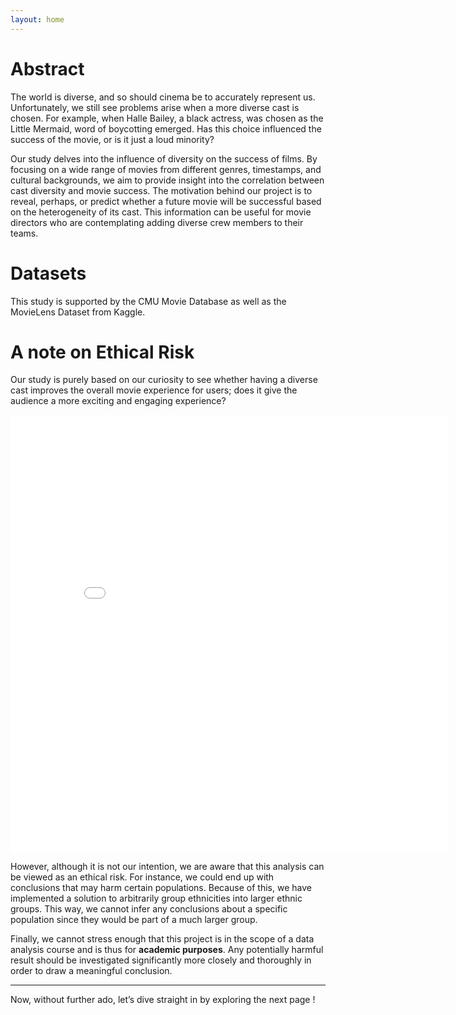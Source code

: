 ```yaml
---
layout: home
---
```


# Abstract

The world is diverse, and so should cinema be to accurately represent us. Unfortunately, we still see problems arise when a more diverse cast is chosen. For example, when Halle Bailey, a black actress, was chosen as the Little Mermaid, word of boycotting emerged. Has this choice influenced the success of the movie, or is it just a loud minority? 

Our study delves into the influence of diversity on the success of films. By focusing on a wide range of movies from different genres, timestamps, and cultural backgrounds, we aim to provide insight into the correlation between cast diversity and movie success. The motivation behind our project is to reveal, perhaps, or predict whether a future movie will be successful based on the heterogeneity of its cast. This information can be useful for movie directors who are contemplating adding diverse crew members to their teams.

# Datasets 

This study is supported by the CMU Movie Database as well as the MovieLens Dataset from Kaggle.

# A note on Ethical Risk

Our study is purely based on our curiosity to see whether having a diverse cast improves the overall movie experience for users; does it give the audience a more exciting and engaging experience?

<div style="text-align: center; margin: 0 auto;">
  <!-- Replace the following line with your actual graph code -->
  <iframe src="assets/plots/test_plot.html" width="700" height="700" frameborder="0" style="display: block; margin: 0 auto;"></iframe>
</div>

However, although it is not our intention, we are aware that this analysis can be viewed as an ethical risk. For instance, we could end up with conclusions that may harm certain populations. Because of this, we have implemented a solution to arbitrarily group ethnicities into larger ethnic groups. This way, we cannot infer any conclusions about a specific population since they would be part of a much larger group.

Finally, we cannot stress enough that this project is in the scope of a data analysis course and is thus for **academic purposes**. Any potentially harmful result should be investigated significantly more closely and thoroughly in order to draw a meaningful conclusion.

---

Now, without further ado, let’s dive straight in by exploring the next page !
